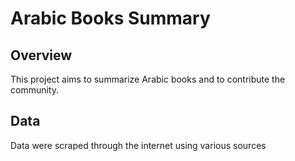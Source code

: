 # Arabic Books Summary

## Overview 
This project aims to summarize Arabic books and to contribute the community.

## Data
Data were scraped through the internet using various sources

